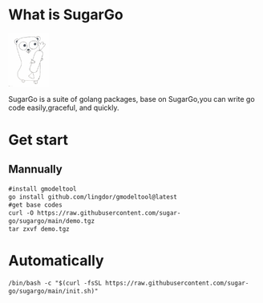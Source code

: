 # What is SugarGo
<img src="./resource/sugargo.png" alt="sugargo" width="80"/>

SugarGo is a suite of golang packages, base on SugarGo,you can write go code easily,graceful, and quickly.

# Get start
## Mannually

```shell
#install gmodeltool
go install github.com/lingdor/gmodeltool@latest
#get base codes
curl -O https://raw.githubusercontent.com/sugar-go/sugargo/main/demo.tgz
tar zxvf demo.tgz
```

# Automatically
```shell 
/bin/bash -c "$(curl -fsSL https://raw.githubusercontent.com/sugar-go/sugargo/main/init.sh)"
```
